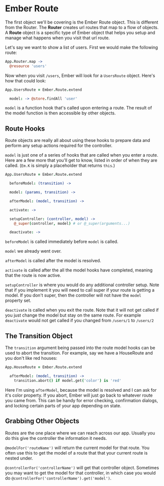 # Ember Route

The first object we'll be covering is the Ember Route object. This is different from the Router. The **Router** creates url routes that map to a flow of objects. A **Route** object is a specific type of Ember object that helps you setup and manage what happens when you visit that url route.

Let's say we want to show a list of users. First we would make the following route:

```coffee
App.Router.map ->
  @resource 'users'
```

Now when you visit `/users`, Ember will look for a `UsersRoute` object. Here's how that could look:

```coffee
App.UsersRoute = Ember.Route.extend

  model: -> @store.findAll 'user'
```

`model` is a function hook that's called upon entering a route. The result of the model function is then accessible by other objects.

## Route Hooks

Route objects are really all about using these hooks to prepare data and perform any setup actions required for the controller.

`model` is just one of a series of hooks that are called when you enter a route. Here are a few more that you'll get to know, listed in order of when they are called. (`Em.K` is simply a placeholder that returns `this`.) 

```coffee
App.UsersRoute = Ember.Route.extend

  beforeModel: (transition) ->

  model: (params, transition) ->

  afterModel: (model, transition) ->

  activate: ->

  setupController: (controller, model) ->
    @_super(controller, model) # or @_super(arguments...)

  deactivate: ->
```

`beforeModel` is called immediately before `model` is called.

`model` we already went over.

`afterModel` is called after the model is resolved.

`activate` is called after the all the model hooks have completed, meaning that the route is now active.

`setupController` is where you would do any additional controller setup. Note that if you implement it you will need to call super if your route is getting a model. If you don't super, then the controller will not have the `model` property set.

`deactivate` is called when you exit the route. Note that it will not get called if you just change the model but stay on the same route. For example `deactivate` would not get called if you changed from `/users/1` to `/users/2`

## The Transition Object

The `transition` argument being passed into the route model hooks can be used to abort the transition. For example, say we have a HouseRoute and you don't like red houses:

```coffee
App.HouseRoute = Ember.Route.extend

  afterModel: (model, transition) ->
    transition.abort() if model.get('color') is 'red'

```

Here I'm using `afterModel`, because the model is resolved and I can ask for it's color property. If you abort, Ember will just go back to whatever route you came from. This can be handy for error checking, confirmation dialogs, and locking certain parts of your app depending on state.


## Grabbing Other Objects

Routes are the one place where we can reach across our app. Usually you do this give the controller the information it needs.

`@modelFor('routeName')` will return the current model for that route. You often use this to get the model of a route that that your current route is nested under.

`@controllerFor('controllerName')` will get that controller object. Sometimes you may want to get the model for that controller, in which case you would do `@controllerFor('controllerName').get('model')`.
